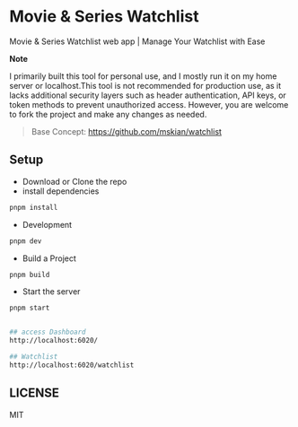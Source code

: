 # Movie & Series Watchlist

Movie & Series Watchlist web app | Manage Your Watchlist with Ease  

**Note**  

I primarily built this tool for personal use, and I mostly run it on my home server or localhost.This tool is not recommended for production use, as it lacks additional security layers such as header authentication, API keys, or token methods to prevent unauthorized access. However, you are welcome to fork the project and make any changes as needed.  

> Base Concept: <https://github.com/mskian/watchlist>  

## Setup

- Download or Clone the repo
- install dependencies

```sh
pnpm install
```

- Development

```sh
pnpm dev
```

- Build a Project

```sh
pnpm build
```

- Start the server

```sh
pnpm start
```

```sh

## access Dashboard
http://localhost:6020/

## Watchlist
http://localhost:6020/watchlist

```

## LICENSE

MIT
